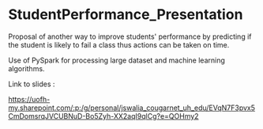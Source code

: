 # StudentPerformance_Presentation

Proposal of another way to improve students' performance by predicting if the student is likely to fail a class thus actions can be taken on time.

Use of PySpark for processing large dataset and machine learning algorithms.


Link to slides :

https://uofh-my.sharepoint.com/:p:/g/personal/jswalia_cougarnet_uh_edu/EVqN7F3pvx5CmDomsrqJVCUBNuD-Bo5Zyh-XX2aqI9qlCg?e=QOHmy2
